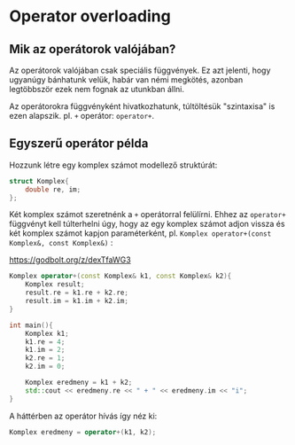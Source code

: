 # Operator overloading

## Mik az operátorok valójában?

Az operátorok valójában csak speciális függvények. Ez azt jelenti, hogy ugyanúgy bánhatunk velük, habár van némi megkötés, azonban legtöbbször ezek nem fognak az utunkban állni. 

Az operátorokra függvényként hivatkozhatunk, túltöltésük "szintaxisa" is ezen alapszik. pl. `+` operátor: `operator+`.

## Egyszerű operátor példa

Hozzunk létre egy komplex számot modellező struktúrát:
```cpp
struct Komplex{
    double re, im;
};
```

Két komplex számot szeretnénk a `+` operátorral felülírni. Ehhez az `operator+` függvényt kell túlterhelni úgy, hogy az egy komplex számot adjon vissza és két komplex számot kapjon paraméterként, pl. `Komplex operator+(const Komplex&, const Komplex&)` :

<https://godbolt.org/z/dexTfaWG3>
```cpp
Komplex operator+(const Komplex& k1, const Komplex& k2){
    Komplex result;
    result.re = k1.re + k2.re;
    result.im = k1.im + k2.im;
}

int main(){
    Komplex k1;
    k1.re = 4;
    k1.im = 2;
    k2.re = 1;
    k2.im = 0;

    Komplex eredmeny = k1 + k2;
    std::cout << eredmeny.re << " + " << eredmeny.im << "i";
}
```

A háttérben az operátor hívás így néz ki:

```cpp
Komplex eredmeny = operator+(k1, k2);
```

